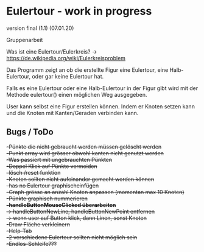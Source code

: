 # Eulertour - work in progress

version final (1.1) (07.01.20)

Gruppenarbeit

Was ist eine Eulertour/Eulerkreis?
->
https://de.wikipedia.org/wiki/Eulerkreisproblem

Das Programm zeigt an ob die erstellte Figur eine Eulertour, eine Halb-Eulertour, oder gar keine Eulertour hat.

Falls es eine Eulertour oder eine Halb-Eulertour in der Figur gibt wird mit der Methode eulertour() einen möglichen Weg ausgegeben. 

User kann selbst eine Figur erstellen können. Indem er Knoten setzen kann und die Knoten mit Kanten/Geraden verbinden kann.

## Bugs / ToDo 

~~-Pünkte die nicht gebraucht werden müssen gelöscht werden  
-Punkt array wird grösser obwohl kanten nicht genutzt werden  
-Was passiert mit ungebrauchten Pünkten  
-Doppel Klick auf Pünkte vermeiden~~  
~~-lösch /reset funktion  
-Knoten sollten nicht aufeinander gemacht werden können  
-has no Eulertour graphischeinfügen  
-Graph grösse an anzahl Knoten anpassen (momentan max 10 Knoten)  
-Pünkte graphisch nummerieren  
**-handleButtonMouseClicked überarbeiten**  
  -> handleButtonNewLine, handleButtonNewPoint entfernen  
  -> wenn user auf Button klick, dann Linen, sonst Knoten  
-Draw Fläche verkleinern  
-Help-Tab   
-2 verschiedene Eulertour sollten nicht möglich sein  
-Endlos-Schleife???~~ 
